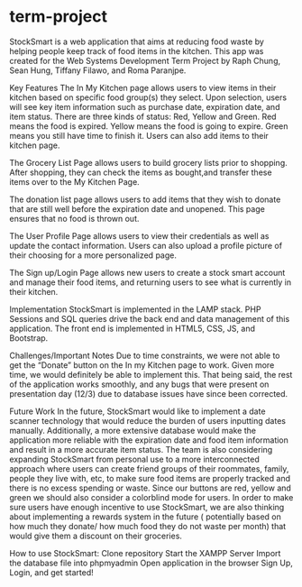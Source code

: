 # term-project
StockSmart is a web application that aims at reducing food waste by helping people keep track of food items in the kitchen. This app was created for the Web Systems Development Term Project by Raph Chung, Sean Hung, Tiffany Filawo, and Roma Paranjpe.

Key Features 
The In My Kitchen page allows users to view items in their kitchen based on specific  food group(s) they select. Upon selection, users will see key item information such as purchase date, expiration date, and item status. There are three kinds of status: Red, Yellow and Green. Red means the food is expired. Yellow means the food is going to expire. Green means you still have time to finish it. Users can also add items to their kitchen page. 

The Grocery List Page allows users to build grocery lists prior to shopping. After shopping, they can check the items as bought,and transfer these items over to the My Kitchen Page. 

 The donation list page allows users to add items that they wish to donate that are still well before the expiration date and unopened. This page ensures that no food is thrown out. 

The User Profile Page allows users to view their credentials as well as update the contact information. Users can also upload a profile picture of their choosing for a more personalized page. 

The Sign up/Login Page allows new users to create a stock smart account and manage their food items, and returning users to see what is currently in their kitchen. 

Implementation 
StockSmart is implemented in the LAMP stack. PHP Sessions and SQL queries drive the back end and data management of this application. The front end is implemented in HTML5, CSS, JS, and Bootstrap. 

Challenges/Important Notes 
Due to time constraints, we were not able to get the “Donate” button on the In my Kitchen page to work. Given more time, we would definitely be able to implement this. That being said, the rest of the application works smoothly, and any bugs that were present on presentation day (12/3) due to database issues have since been corrected. 

Future Work 
In the future, StockSmart would like to implement a date scanner technology that would reduce the burden of users inputting dates manually. Additionally, a more extensive database would make the application more reliable with the expiration date and food item information and result in a more accurate item status. The team is also considering expanding StockSmart from personal use to a more interconnected approach where users can create friend groups of their roommates, family, people they live with, etc, to make sure food items are properly tracked and there is no excess spending or waste. Since our buttons are red, yellow and green we should also consider a colorblind mode for users. In order to make sure users have enough incentive to use StockSmart, we are also thinking about implementing a rewards system in the future ( potentially based on how much they donate/ how much food they do not waste per month) that would give them a discount on their groceries. 

How to use StockSmart:
Clone repository 
Start the XAMPP Server
Import the database file into phpmyadmin
Open application in the browser
Sign Up, Login, and get started!

